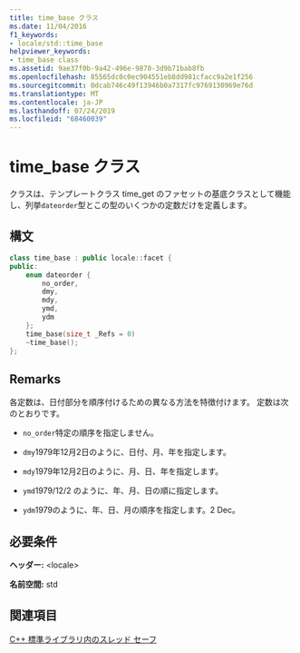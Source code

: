 ```yaml
---
title: time_base クラス
ms.date: 11/04/2016
f1_keywords:
- locale/std::time_base
helpviewer_keywords:
- time_base class
ms.assetid: 9ae37f0b-9a42-496e-9870-3d9b71bab8fb
ms.openlocfilehash: 85565dc0c0ec904551eb8dd981cfacc9a2e1f256
ms.sourcegitcommit: 0dcab746c49f13946b0a7317fc9769130969e76d
ms.translationtype: MT
ms.contentlocale: ja-JP
ms.lasthandoff: 07/24/2019
ms.locfileid: "68460039"
---
```

# <a name="timebase-class"></a>time_base クラス

クラスは、テンプレートクラス time_get のファセットの基底クラスとして機能し、列挙`dateorder`型とこの型のいくつかの定数だけを定義します。

## <a name="syntax"></a>構文

```cpp
class time_base : public locale::facet {
public:
    enum dateorder {
        no_order,
        dmy,
        mdy,
        ymd,
        ydm
    };
    time_base(size_t _Refs = 0)
    ~time_base();
};
```

## <a name="remarks"></a>Remarks

各定数は、日付部分を順序付けるための異なる方法を特徴付けます。 定数は次のとおりです。

- `no_order`特定の順序を指定しません。

- `dmy`1979年12月2日のように、日付、月、年を指定します。

- `mdy`1979年12月2日のように、月、日、年を指定します。

- `ymd`1979/12/2 のように、年、月、日の順に指定します。

- `ydm`1979のように、年、日、月の順序を指定します。2 Dec。

## <a name="requirements"></a>必要条件

**ヘッダー:** \<locale>

**名前空間:** std

## <a name="see-also"></a>関連項目

[C++ 標準ライブラリ内のスレッド セーフ](../standard-library/thread-safety-in-the-cpp-standard-library.md)
